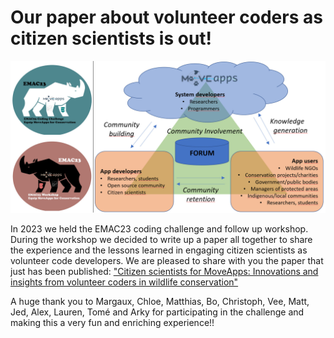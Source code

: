# Our paper about volunteer coders as citizen scientists is out!

![MoveApps_stakeholders](fig5_emac.jpg)

In 2023 we held the EMAC23 coding challenge and follow up workshop. During the workshop we decided to write up a paper all together to share the experience and the lessons learned in engaging citizen scientists as volunteer code developers. We are pleased to share with you the paper that just has been published: ["Citizen scientists for MoveApps: Innovations and insights from volunteer coders in wildlife conservation"](Koelzsch_2025_MethodsEcolEvol.pdf)

A huge thank you to Margaux, Chloe, Matthias, Bo, Christoph, Vee, Matt, Jed, Alex, Lauren, Tomé and Arky for participating in the challenge and making this a very fun and enriching experience!!
